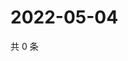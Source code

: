 # 2022-05-04

共 0 条

<!-- BEGIN WEIBO -->
<!-- 最后更新时间 Wed May 04 2022 07:14:19 GMT+0800 (China Standard Time) -->

<!-- END WEIBO -->
